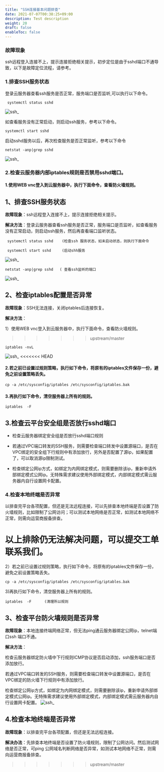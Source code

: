 ```yaml
---
title: "SSH连接基本问题排查"
date: 2021-07-07T00:38:25+09:00
description: Test description
weight: 20
draft: false
enableToc: false
---
```


### 故障现象

ssh远程登入连接不上，提示连接拒绝相关提示，初步定位是由于sshd端口不通导致，以下是故障定位流程，请参考。

###  1.排查SSH服务状态

登录云服务器查看ssh服务是否正常，服务端口是否监听,可以执行以下命令。

```shell
 systemctl status sshd  
```
   ![ssh_](../_images/ssh1.png)

如查看服务没有正常启动，则启动ssh服务，参考以下命令。

```
systemctl start sshd 
```

 启动sshd服务以后，再次检查服务是否正常监听，参考以下命令

 ```shell
 netstat -anp|grep sshd 
 ```
 ![ssh_](../_images/ssh2.png)
###  2.检查云服务器内部iptables规则是否禁用sshd端口。

#### 1.使用WEB vnc登入到云服务器中，执行下面命令，查看防火墙规则。


##  1、排查SSH服务状态

**故障现象**：ssh远程登入连接不上，提示连接拒绝相关提示。

**解决方法**：登录云服务器查看ssh服务是否正常，服务端口是否监听，如查看服务没有正常启动，则启动ssh服务，然后再查看端口监听状态。

```shell
 systemctl status sshd    (检查ssh 服务状态，如未启动状态，则执行下面命令
 
 systemctl start sshd     (启动shh服务
```
 ![ssh_](../_images/ssh1.png)
 ```shell
 netstat -anp|grep sshd   ( 查看ssh监听的端口
 ```
 ![ssh_](../_images/ssh2.png)
##  2、检查iptables配置是否异常

**故障现象**：SSH无法连接，关闭iptables后连接恢复。

**解决方法**：

1）使用WEB vnc登入到云服务器中，执行下面命令，查看防火墙规则。
>>>>>>> upstream/master

```shell
iptables -nvL  
```
![ssh_](../_images/ssh3.png)
<<<<<<< HEAD

#### 2.若之前已设置过规则策略，执行如下命令，将原有的iptables文件保存一份，避免之前设置策略丢失。

```shell
cp -a /etc/sysconfig/iptables /etc/sysconfig/iptables.bak
```
#### 3.再执行如下命令，清空服务器上所有的规则。

```shell
iptables  -F     
```

##  3.检查云平台安全组是否放行sshd端口 

- 检查云服务器绑定安全组是否放行sshd端口规则


- 若通过VPC端口转发的SSH服务，则需要检查端口转发中设置源端口，是否在VPC绑定的安全组下行规则中有添加放行，另外是否配置了源ip，如果配置了，可以取消源ip限制测试。


-  检查绑定公网ip方式，如绑定为内网绑定模式，则需要删除该ip，重新申请外部绑定模式公网ip。无特殊需求建议使用外部绑定模式，内部绑定模式需云服务器内自行设置网卡配置。





### 4.检查本地终端是否异常

以排查完平台各项配置，但还是无法远程连接，可以先排查本地终端是否设置了防火墙规则，比如限制了公网访问；可以测试本地网络是否正常，如测试本地网络不正常，则需向运营商报备排查。

以上排除仍无法解决问题，可以提交工单联系我们。
=======
2）若之前已设置过规则策略，执行如下命令，将原有的iptables文件保存一份，避免之前设置策略丢失。
```shell
cp -a /etc/sysconfig/iptables /etc/sysconfig/iptables.bak
```
3)再执行如下命令，清空服务器上所有的规则。
```shell
iptables  -F      (清理所以规则
```

##  3、检查平台防火墙规则是否异常 

**故障现象**：本地连接终端网络正常，但无法ping通云服务器绑定公网ip，telnet端口ssh 端口不通。

**解决方法**：

检查云服务器绑定防火墙中下行规则ICMP协议是否启动添加，ssh服务端口是否添加放行。

 

若通过VPC端口转发的SSH服务，则需要检查端口转发中设置源端口，是否在VPC绑定的防火墙下行规则中有添加放行。

 

检查绑定公网ip方式，如绑定为内网绑定模式，则需要删除该ip，重新申请外部绑定模式公网ip。无特殊需求建议使用外部绑定模式，内部绑定模式需云服务器内自行设置网卡配置。
![ssh_](../_images/ssh4.png)


## 4.检查本地终端是否异常

**故障现象**：以排查完平台各项配置，但还是无法远程连接。



**解决办法**：先排查本地终端是否设置了防火墙规则，限制了公网访问。然后测试网络是否正常，可ping 公网域名判断网络是否异常，如测试本地网络不正常，则需向运营商报备排查。
>>>>>>> upstream/master
